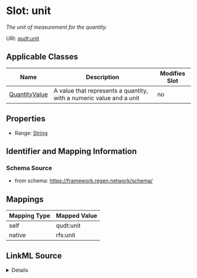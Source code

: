 

# Slot: unit


_The unit of measurement for the quantity._





URI: [qudt:unit](http://qudt.org/schema/qudt/unit)



<!-- no inheritance hierarchy -->





## Applicable Classes

| Name | Description | Modifies Slot |
| --- | --- | --- |
| [QuantityValue](QuantityValue.md) | A value that represents a quantity, with a numeric value and a unit |  no  |







## Properties

* Range: [String](String.md)





## Identifier and Mapping Information







### Schema Source


* from schema: https://framework.regen.network/schema/




## Mappings

| Mapping Type | Mapped Value |
| ---  | ---  |
| self | qudt:unit |
| native | rfs:unit |




## LinkML Source

<details>
```yaml
name: unit
description: The unit of measurement for the quantity.
from_schema: https://framework.regen.network/schema/
rank: 1000
slot_uri: qudt:unit
alias: unit
owner: QuantityValue
domain_of:
- QuantityValue
range: string

```
</details>